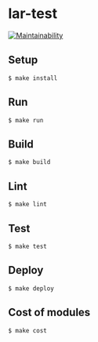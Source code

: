 # lar-test

[![Maintainability](https://api.codeclimate.com/v1/badges/c09e7d6f21e6bffcf8da/maintainability)](https://codeclimate.com/github/Konstantin6487/lar-test/maintainability)

## Setup

```
$ make install
```

## Run

```
$ make run
```

## Build

```
$ make build
```

## Lint

```
$ make lint
```

## Test

```
$ make test
```

## Deploy

```
$ make deploy
```

## Cost of modules

```
$ make cost
```
